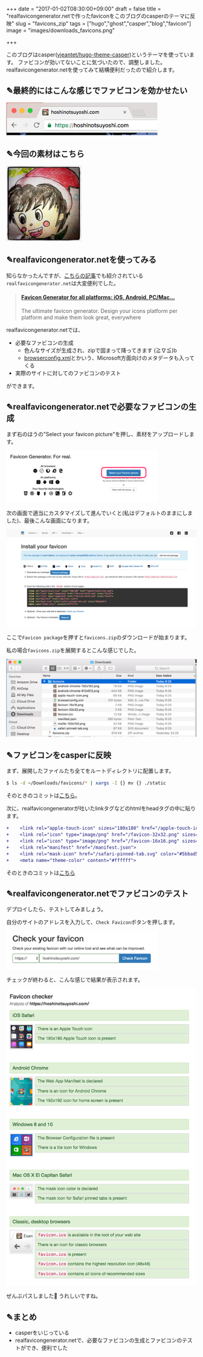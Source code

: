 +++
date = "2017-01-02T08:30:00+09:00"
draft = false
title = "realfavicongenerator.netで作ったfaviconをこのブログのcasperのテーマに反映"
slug = "favicons_zip"
tags = ["hugo","ghost","casper","blog","favicon"]
image = "images/downloads_favicons.png"

+++

このブログはcasper([vjeantet/hugo-theme-casper](https://github.com/vjeantet/hugo-theme-casper))というテーマを使っています。
ファビコンが効いてないことに気づいたので、調整しました。
realfavicongenerator.netを使ってみて結構便利だったので紹介します。

<!--more-->

## ✎最終的にはこんな感じでファビコンを効かせたい

<img alt="favicon" src="/images/my_favicon.png" width=400 >

## ✎今回の素材はこちら

<img alt="星野剛志" src="/images/hoshinotsuyoshi.jpg" width=200 >

## ✎realfavicongenerator.netを使ってみる

知らなかったんですが、[こちらの記事](http://itexp.hateblo.jp/entry/website-needs-21-favicons)でも紹介されている`realfavicongenerator.net`は大変便利でした。

<blockquote class="embedly-card" data-card-key="6f257114b6df4413a3f5872a7e143278" data-card-type="article-full"><h4><a href="http://realfavicongenerator.net/">Favicon Generator for all platforms: iOS, Android, PC/Mac...</a></h4><p>The ultimate favicon generator. Design your icons platform per platform and make them look great, everywhere</p></blockquote>
<script async src="//cdn.embedly.com/widgets/platform.js" charset="UTF-8"></script>

realfavicongenerator.netでは、

* 必要なファビコンの生成
    * 色んなサイズが生成され、zipで固まって降ってきます (≧∇≦)b
    * [browserconfig.xml](https://msdn.microsoft.com/en-us/library/dn320426(v=vs.85).aspx)とかいう、Microsoft方面向けのメタデータも入ってくる
* 実際のサイトに対してのファビコンのテスト

ができます。

## ✎realfavicongenerator.netで必要なファビコンの生成

まず右のほうの"Select your favicon picture"を押し、素材をアップロードします。

<img alt="realfavicongenerator" src="/images/favicon_select.png" width=400 >

次の画面で適当にカスタマイズして進んでいくと(私はデフォルトのままにしました)、最後こんな画面になります。

<img alt="realfavicongenerator" src="/images/favicon_select_last.png">

ここで`Favicon package`を押すと`favicons.zip`のダウンロードが始まります。

私の場合`favicons.zip`を展開するとこんな感じでした。

<img alt="realfavicongenerator" src="/images/downloads_favicons.png" width=600 >

## ✎ファビコンをcasperに反映

まず、展開したファイルたち全てをルートディレクトリに配置します。

```bash
$ ls -d ~/Downloads/favicons/* | xargs -I {} mv {} ./static
```

そのときのコミットは[こちら](https://github.com/hoshinotsuyoshi/hoshinotsuyoshi.com/commit/c883c21a17951c47addd2c7d440c7f0e19866dfe)。

次に、realfavicongeneratorが吐いたlinkタグなどのhtmlをheadタグの中に貼ります。

```diff
+    <link rel="apple-touch-icon" sizes="180x180" href="/apple-touch-icon.png">
+    <link rel="icon" type="image/png" href="/favicon-32x32.png" sizes="32x32">
+    <link rel="icon" type="image/png" href="/favicon-16x16.png" sizes="16x16">
+    <link rel="manifest" href="/manifest.json">
+    <link rel="mask-icon" href="/safari-pinned-tab.svg" color="#5bbad5">
+    <meta name="theme-color" content="#ffffff">
```

そのときのコミットは[こちら](https://github.com/hoshinotsuyoshi/hugo-theme-casper/compare/e73abaa1dd93313836bc9e07bd68ce21bfd8c420...dcab223a01c10a7bbdf5f4a1a90540da82d70758)

## ✎realfavicongenerator.netでファビコンのテスト

デプロイしたら、テストしてみましょう。

自分のサイトのアドレスを入力して、`Check Favicon`ボタンを押します。

<img alt="realfavicongenerator" src="/images/favicon_test1.png" width=400>

チェックが終わると、こんな感じで結果が表示されます。

<img alt="realfavicongenerator" src="/images/favicon_test2.png">

ぜんぶパスしました🎉 うれしいですね。


## ✎まとめ

* casperをいじっている
* realfavicongenerator.netで、必要なファビコンの生成とファビコンのテストができ、便利でした


